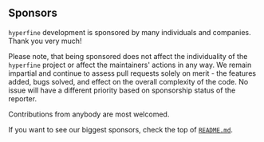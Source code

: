 ## Sponsors

`hyperfine` development is sponsored by many individuals and companies. Thank you very much!

Please note, that being sponsored does not affect the individuality of the `hyperfine`
project or affect the maintainers' actions in any way.
We remain impartial and continue to assess pull requests solely on merit - the
features added, bugs solved, and effect on the overall complexity of the code.
No issue will have a different priority based on sponsorship status of the
reporter.

Contributions from anybody are most welcomed.

If you want to see our biggest sponsors, check the top of [`README.md`](../README.md#sponsors).
